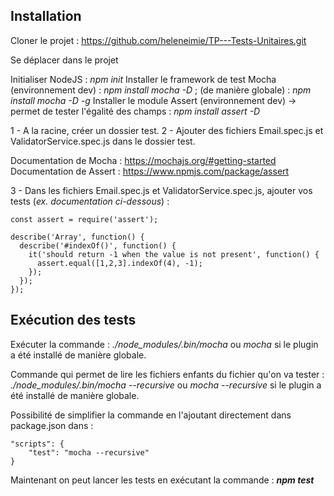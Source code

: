 ## Installation

Cloner le projet : https://github.com/heleneimie/TP---Tests-Unitaires.git

Se déplacer dans le projet

Initialiser NodeJS : _npm init_
Installer le framework de test Mocha (environnement dev) : _npm install mocha -D_ ; (de manière globale) : _npm install mocha -D -g_
Installer le module Assert (environnement dev) -> permet de tester l'égalité des champs : _npm install assert -D_

1 - A la racine, créer un dossier test.
2 - Ajouter des fichiers Email.spec.js et ValidatorService.spec.js dans le dossier test.

Documentation de Mocha : https://mochajs.org/#getting-started
Documentation de Assert : https://www.npmjs.com/package/assert

3 - Dans les fichiers Email.spec.js et ValidatorService.spec.js, ajouter vos tests (_ex. documentation ci-dessous_) :

```
const assert = require('assert');

describe('Array', function() {
  describe('#indexOf()', function() {
    it('should return -1 when the value is not present', function() {
      assert.equal([1,2,3].indexOf(4), -1);
    });
  });
}); 
```

## Exécution des tests

Exécuter la commande : _./node_modules/.bin/mocha_ ou _mocha_ si le plugin a été installé de manière globale.

Commande qui permet de lire les fichiers enfants du fichier qu'on va tester : _./node_modules/.bin/mocha --recursive_ 
ou _mocha --recursive_ si le plugin a été installé de manière globale.

Possibilité de simplifier la commande en l'ajoutant directement dans package.json dans :

```
"scripts": {
    "test": "mocha --recursive"
}
```
Maintenant on peut lancer les tests en exécutant la commande : **_npm test_**